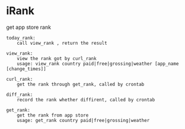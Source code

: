 iRank
=====

get app store rank

    today_rank: 
        call view_rank , return the result

    view_rank: 
        view the rank got by curl_rank
        usage: view_rank country paid|free|grossing|weather [app_name [change_times]]

    curl_rank: 
        get the rank through get_rank, called by crontab

    diff_rank: 
        record the rank whether diffirent, called by crontab
    
    get_rank: 
        get the rank from app store
        usage: get_rank country paid|free|grossing|weather

